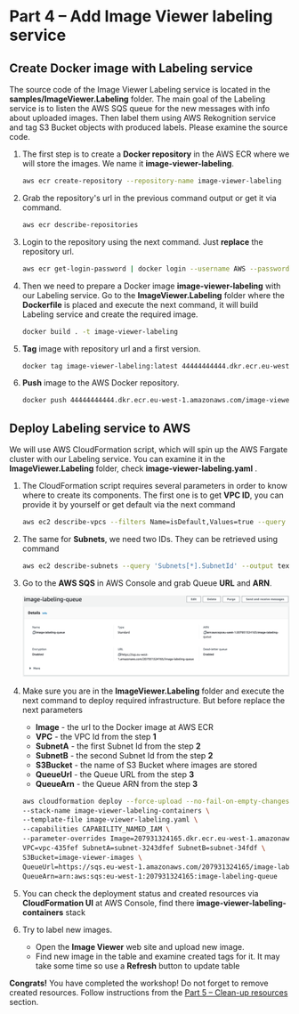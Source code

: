 # Part 4 – Add Image Viewer labeling service

## Create Docker image with Labeling service

The source code of the Image Viewer Labeling service is located in the **samples/ImageViewer.Labeling** folder. The main goal of the Labeling service is to listen the AWS SQS queue for the new messages with info about uploaded images. Then label them using AWS Rekognition service and tag S3 Bucket objects with produced labels. Please examine the source code.

1. The first step is to create a **Docker repository** in the AWS ECR where we will store the images. We name it **image-viewer-labeling**.

    ```bash
    aws ecr create-repository --repository-name image-viewer-labeling
    ```

2. Grab the repository's url in the previous command output or get it via command.

    ```bash
    aws ecr describe-repositories
    ```

3. Login to the repository using the next command. Just **replace** the repository url.
    
    ```bash
    aws ecr get-login-password | docker login --username AWS --password-stdin 44444444444.dkr.ecr.eu-west-1.amazonaws.com/image-viewer-labeling
    ```

4. Then we need to prepare a Docker image **image-viewer-labeling** with our Labeling service. Go to the **ImageViewer.Labeling** folder where the **Dockerfile** is placed and execute the next command, it will build Labeling service and create the required image.

    ```bash
    docker build . -t image-viewer-labeling
    ```

5. **Tag** image with repository url and a first version.

    ```bash
    docker tag image-viewer-labeling:latest 44444444444.dkr.ecr.eu-west-1.amazonaws.com/image-viewer-labeling:0.1
    ```

6. **Push** image to the AWS Docker repository.

    ```bash
    docker push 44444444444.dkr.ecr.eu-west-1.amazonaws.com/image-viewer-labeling:0.1
    ```
## Deploy Labeling service to AWS

We will use AWS CloudFormation script, which will spin up the AWS Fargate cluster with our Labeling service. You can examine it in the **ImageViewer.Labeling** folder, check **image-viewer-labeling.yaml** .

1. The CloudFormation script requires several parameters in order to know where to create its components. The first one is to get **VPC ID**, you can provide it by yourself or get default via the next command 

    ```bash
    aws ec2 describe-vpcs --filters Name=isDefault,Values=true --query 'Vpcs[*].VpcId' --output text
    ```

2. The same for **Subnets**, we need two IDs. They can be retrieved using command

    ```bash
    aws ec2 describe-subnets --query 'Subnets[*].SubnetId' --output text
    ```

3. Go to the **AWS SQS** in AWS Console and grab Queue **URL** and **ARN**.

   ![alt text](1.png)

4. Make sure you are in the **ImageViewer.Labeling** folder and execute the next command to deploy required infrastructure. But before replace the next parameters
    - **Image** - the url to the Docker image at AWS ECR
    - **VPC** - the VPC Id from the step **1**
    - **SubnetA** - the first Subnet Id from the step **2**
    - **SubnetB** - the second Subnet Id from the step **2**
    - **S3Bucket** - the name of S3 Bucket where images are stored
    - **QueueUrl** - the Queue URL from the step **3**
    - **QueueArn** - the Queue ARN from the step **3**

    ```bash
    aws cloudformation deploy --force-upload --no-fail-on-empty-changeset \
    --stack-name image-viewer-labeling-containers \
    --template-file image-viewer-labeling.yaml \
    --capabilities CAPABILITY_NAMED_IAM \
    --parameter-overrides Image=207931324165.dkr.ecr.eu-west-1.amazonaws.com/image-viewer-labeling:0.1 \
    VPC=vpc-435fef SubnetA=subnet-3243dfef SubnetB=subnet-34fdf \
    S3Bucket=image-viewer-images \
    QueueUrl=https://sqs.eu-west-1.amazonaws.com/207931324165/image-labeling-queue \
    QueueArn=arn:aws:sqs:eu-west-1:207931324165:image-labeling-queue
    ```
5. You can check the deployment status and created resources via **CloudFormation UI** at AWS Console, find there **image-viewer-labeling-containers** stack

6. Try to label new images.
    - Open the **Image Viewer** web site and upload new image.
    - Find new image in the table and examine created tags for it. It may take some time so use a **Refresh** button to update table

**Congrats!** You have completed the workshop! Do not forget to remove created resources. Follow instructions from the [Part 5 – Clean-up resources](../part5/part.md) section.
